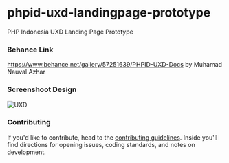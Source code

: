 # phpid-uxd-landingpage-prototype
PHP Indonesia UXD Landing Page Prototype

### Behance Link
https://www.behance.net/gallery/57251639/PHPID-UXD-Docs by Muhamad Nauval Azhar

### Screenshoot Design
![UXD](https://mir-s3-cdn-cf.behance.net/project_modules/max_1200/7f4c9357251639.59ce41a355982.jpg)

### Contributing
If you'd like to contribute, head to the [contributing guidelines](/CONTRIBUTING.md). Inside you'll find directions for opening issues, coding standards, and notes on development.